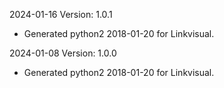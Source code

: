 2024-01-16 Version: 1.0.1
- Generated python2 2018-01-20 for Linkvisual.

2024-01-08 Version: 1.0.0
- Generated python2 2018-01-20 for Linkvisual.

